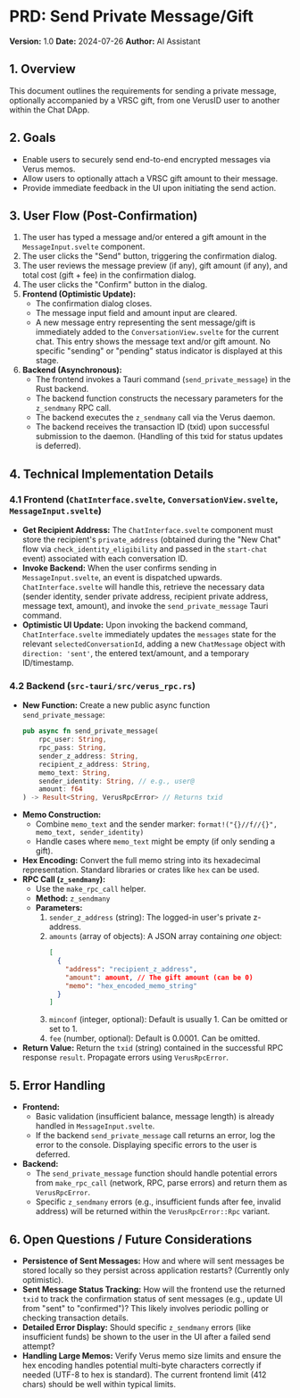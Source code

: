 # PRD: Send Private Message/Gift

**Version:** 1.0
**Date:** 2024-07-26
**Author:** AI Assistant

## 1. Overview

This document outlines the requirements for sending a private message, optionally accompanied by a VRSC gift, from one VerusID user to another within the Chat DApp.

## 2. Goals

-   Enable users to securely send end-to-end encrypted messages via Verus memos.
-   Allow users to optionally attach a VRSC gift amount to their message.
-   Provide immediate feedback in the UI upon initiating the send action.

## 3. User Flow (Post-Confirmation)

1.  The user has typed a message and/or entered a gift amount in the `MessageInput.svelte` component.
2.  The user clicks the "Send" button, triggering the confirmation dialog.
3.  The user reviews the message preview (if any), gift amount (if any), and total cost (gift + fee) in the confirmation dialog.
4.  The user clicks the "Confirm" button in the dialog.
5.  **Frontend (Optimistic Update):**
    *   The confirmation dialog closes.
    *   The message input field and amount input are cleared.
    *   A new message entry representing the sent message/gift is immediately added to the `ConversationView.svelte` for the current chat. This entry shows the message text and/or gift amount. No specific "sending" or "pending" status indicator is displayed at this stage.
6.  **Backend (Asynchronous):**
    *   The frontend invokes a Tauri command (`send_private_message`) in the Rust backend.
    *   The backend function constructs the necessary parameters for the `z_sendmany` RPC call.
    *   The backend executes the `z_sendmany` call via the Verus daemon.
    *   The backend receives the transaction ID (txid) upon successful submission to the daemon. (Handling of this txid for status updates is deferred).

## 4. Technical Implementation Details

### 4.1 Frontend (`ChatInterface.svelte`, `ConversationView.svelte`, `MessageInput.svelte`)

-   **Get Recipient Address:** The `ChatInterface.svelte` component must store the recipient's `private_address` (obtained during the "New Chat" flow via `check_identity_eligibility` and passed in the `start-chat` event) associated with each conversation ID.
-   **Invoke Backend:** When the user confirms sending in `MessageInput.svelte`, an event is dispatched upwards. `ChatInterface.svelte` will handle this, retrieve the necessary data (sender identity, sender private address, recipient private address, message text, amount), and invoke the `send_private_message` Tauri command.
-   **Optimistic UI Update:** Upon invoking the backend command, `ChatInterface.svelte` immediately updates the `messages` state for the relevant `selectedConversationId`, adding a new `ChatMessage` object with `direction: 'sent'`, the entered text/amount, and a temporary ID/timestamp.

### 4.2 Backend (`src-tauri/src/verus_rpc.rs`)

-   **New Function:** Create a new public async function `send_private_message`:
    ```rust
    pub async fn send_private_message(
        rpc_user: String,
        rpc_pass: String,
        sender_z_address: String,
        recipient_z_address: String,
        memo_text: String,
        sender_identity: String, // e.g., user@
        amount: f64
    ) -> Result<String, VerusRpcError> // Returns txid
    ```
-   **Memo Construction:**
    -   Combine `memo_text` and the sender marker: `format!("{}//f//{}", memo_text, sender_identity)`
    -   Handle cases where `memo_text` might be empty (if only sending a gift).
-   **Hex Encoding:** Convert the full memo string into its hexadecimal representation. Standard libraries or crates like `hex` can be used.
-   **RPC Call (`z_sendmany`):**
    -   Use the `make_rpc_call` helper.
    -   **Method:** `z_sendmany`
    -   **Parameters:**
        1.  `sender_z_address` (string): The logged-in user's private z-address.
        2.  `amounts` (array of objects): A JSON array containing *one* object:
            ```json
            [
              {
                "address": "recipient_z_address",
                "amount": amount, // The gift amount (can be 0)
                "memo": "hex_encoded_memo_string"
              }
            ]
            ```
        3.  `minconf` (integer, optional): Default is usually 1. Can be omitted or set to 1.
        4.  `fee` (number, optional): Default is 0.0001. Can be omitted.
-   **Return Value:** Return the `txid` (string) contained in the successful RPC response `result`. Propagate errors using `VerusRpcError`.

## 5. Error Handling

-   **Frontend:**
    -   Basic validation (insufficient balance, message length) is already handled in `MessageInput.svelte`.
    -   If the backend `send_private_message` call returns an error, log the error to the console. Displaying specific errors to the user is deferred.
-   **Backend:**
    -   The `send_private_message` function should handle potential errors from `make_rpc_call` (network, RPC, parse errors) and return them as `VerusRpcError`.
    -   Specific `z_sendmany` errors (e.g., insufficient funds after fee, invalid address) will be returned within the `VerusRpcError::Rpc` variant.

## 6. Open Questions / Future Considerations

-   **Persistence of Sent Messages:** How and where will sent messages be stored locally so they persist across application restarts? (Currently only optimistic).
-   **Sent Message Status Tracking:** How will the frontend use the returned `txid` to track the confirmation status of sent messages (e.g., update UI from "sent" to "confirmed")? This likely involves periodic polling or checking transaction details.
-   **Detailed Error Display:** Should specific `z_sendmany` errors (like insufficient funds) be shown to the user in the UI after a failed send attempt?
-   **Handling Large Memos:** Verify Verus memo size limits and ensure the hex encoding handles potential multi-byte characters correctly if needed (UTF-8 to hex is standard). The current frontend limit (412 chars) should be well within typical limits. 